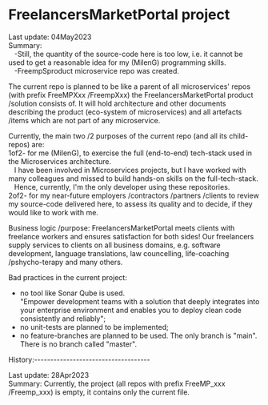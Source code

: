 # FreelancersMarketPortal project  
  
Last update: 04May2023  
Summary:     
&nbsp;&nbsp; -Still, the quantity of the source-code here is too low, i.e. it cannot be used to get a reasonable idea for my (MilenG) programming skills.  
&nbsp;&nbsp; -FreempSproduct microservice repo was created.  
  
  
The current repo is planned to be like a parent of all microservices' repos (with prefix FreeMPXxx /FreempXxx) the FreelancersMarketPortal product /solution consists of. It will hold architecture and other documents describing the product (eco-system of microservices) and all artefacts /items which are not part of any microservice.  
  
Currently, the main two /2 purposes of the current repo (and all its child-repos) are:  
1of2- for me (MilenG), to exercise the full (end-to-end) tech-stack used in the Microservices architecture.  
&nbsp;&nbsp; I have been involved in Microservices projects, but I have worked with many colleagues and missed to build hands-on skills on the full-tech-stack.
&nbsp;&nbsp; Hence, currently, I'm the only developer using these repositories.  
2of2- for my near-future employers /contractors /partners /clients to review my source-code delivered here, to assess its quality and to decide, if they would like to work with me.  
  
  
Business logic /purpose: FreelancersMarketPortal meets clients with freelance workers and ensures satisfaction for both sides! Our freelancers supply services to clients on all business domains, e.g. software development, language translations, law councelling, life-coaching /pshycho-terapy and many others.  
  
  
  
  
  
  
Bad practices in the current project:  
- no tool like Sonar Qube is used.  
  "Empower development teams with a solution that deeply integrates into your enterprise environment and enables you to deploy clean code consistently and reliably";  
- no unit-tests are planned to be implemented;  
- no feature-branches are planned to be used. The only branch is "main". There is no branch called "master".  
  
  
  
  
  
History:------------------------------------  
  
Last update: 28Apr2023  
Summary:     Currently, the project (all repos with prefix FreeMP_xxx /Freemp_xxx) is empty, it contains only the current file.  
  
  
